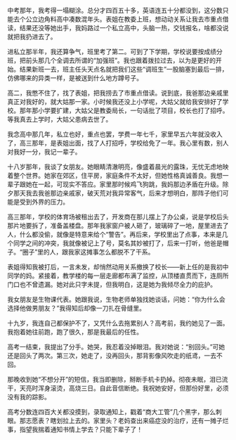 中考那年，我考得一塌糊涂。总分才四百五十多，英语连五十分都没到，这分数只能去个公立边角料高中凑数混年头。表姐在教委上班，想动动关系让我去市重点借读，结果还没等她出手，我妈路过一个私立高中，头脑一热，交钱报名，啥都没说就把我扔进去了。

进私立那半年，我还算争气，班里考了第二。可到了下学期，学校说要按成绩分班，把前头那几个全调去所谓的“加强班”。我也跟着拨拉过去，以为是更好的开始。结果新班一去，班主任头天点名就把我们这些“调班生”一股脑塞到最后一排，仿佛哪来的异类一样，是被送到什么地方蹲号子。

高二，我憋不住了，找了表姐，把我捞去了市重点借读。说到底，我爸那边亲戚里真正对我好的，就大姑那一家。小时候我还没上小学呢，大姑父就给我安排好了学校。那年那小学要扩建，大姑父是教委局长，一句话批了项目，校长也打了招呼。等我真去上学时，大姑父患病去世了。

我念高中那几年，私立也好，重点也罢，学费一年七千，家里早五六年就没收入了，高三那年，是表姐出面，找了人打招呼，学校给免了一年。我心里有数，别人对我好一分，我记一辈子。

十八岁那年，我谈了女朋友。她眼睛清澈明亮，像盛着晨光的露珠，无忧无虑地映着整个世界。她家在郊区，住平房，家庭条件不太好，但她性格真诚善良。我想一辈子跟她在一起，可现实不答应。家里那时候鸡飞狗跳，我妈那边矛盾在升级。除夕那天我去我爸那边亲戚家，破天荒对我异常客气，后来才想明白，那阵子他们可能是受到外界的压力。

高三那年，学校的体育场被租出去了，开发商在那儿摆上了办公桌，说是学校后头那片地要拆了，准备盖楼盘。那年我家窗户被人砸了，玻璃碎了一地，屋里进去了人，什么都没偷，就像是特意来给个“警告”。再后来，学校里出了点事，本来是几个同学之间的冲突，我就像被记上了号，莫名其妙被打了，后来一打听，他爸是帽子。“圈子”里的人，跟我家这摊事怎么都脱不了干系。

表姐得知我被打后，一言未发，却悄然动用关系撤换了校长——新上任的是我初中同学的妈。紧接着，教学楼的每一层走廊都布满了监控，从顶楼直贯而下，连厕所门口也不曾遗漏。她对此只字未提，但我明白，这是她为我倾尽全力的庇护。

我女朋友是生物课代表。她跟我说，生物老师单独找她谈话，问她：“你为什么会选择他做男朋友？”我得知后却像一刀扎在骨缝里。

十九岁，我连自己都保护不了，又凭什么去拖累别人？高考前，我约她见了一面。我抱着她往前跑，跑了很久，那是我最后的任性。

高考一结束，我提出了分手。她哭，我忍着没掉眼泪。我对她说：“别回头。”可她还是回头了两次。第三次，她走了，没再回头，那背影像风吹走的纸鸢，一去不回。

那晚收到她“不想分开”的短信，我当即删除，掰断手机卡扔掉。彻夜未眠，泪已流干，天亮时浑身滚烫，高烧三日。自此音信断绝。我祝她安好，但那份好里，必须没有我的踪影。

高考分数连四百大关都没摸到，录取通知上，戳着“商大工管”几个黑字，那么刺眼。那志愿表？瞎划拉上去的。家里头？老妈查出来癌症没的治疗，还有一摊子烂事，指望我揣着通知书情上学去？只能下辈子了！